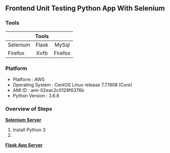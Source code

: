 ## Frontend Unit Testing Python App With Selenium

### Tools

|          | Tools |         |
|----------|:-----:|:-------:|
| Selenium | Flask |  MySql  |
| Firefox  |  Xvfb | Firefox |

### Platform

- Platform : AWS
- Operating System : CentOS Linux release 7.7.1908 (Core)
- AMI ID : ami-02eac2c0129f6376b
- Python Version : 3.6.8

### Overview of Steps

**[Selenium Server]()**
1) Install Python 3
2) 

**[Flask App Server]()**
